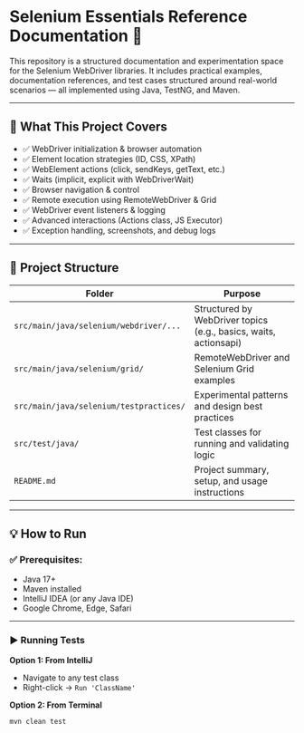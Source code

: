 # Selenium Essentials Reference Documentation 🚀

This repository is a structured documentation and experimentation space for the Selenium WebDriver libraries. It includes practical examples, documentation references, and test cases structured around real-world scenarios — all implemented using Java, TestNG, and Maven.

---

## 📌 What This Project Covers

- ✅ WebDriver initialization & browser automation
- ✅ Element location strategies (ID, CSS, XPath)
- ✅ WebElement actions (click, sendKeys, getText, etc.)
- ✅ Waits (implicit, explicit with WebDriverWait)
- ✅ Browser navigation & control
- ✅ Remote execution using RemoteWebDriver & Grid
- ✅ WebDriver event listeners & logging
- ✅ Advanced interactions (Actions class, JS Executor)
- ✅ Exception handling, screenshots, and debug logs

---

## 📁 Project Structure

| Folder | Purpose |
|--------|---------|
| `src/main/java/selenium/webdriver/...` | Structured by WebDriver topics (e.g., basics, waits, actionsapi) |
| `src/main/java/selenium/grid/` | RemoteWebDriver and Selenium Grid examples |
| `src/main/java/selenium/testpractices/` | Experimental patterns and design best practices |
| `src/test/java/` | Test classes for running and validating logic |
| `README.md` | Project summary, setup, and usage instructions |

---

## 💡 How to Run

### ✅ Prerequisites:
- Java 17+
- Maven installed
- IntelliJ IDEA (or any Java IDE)
- Google Chrome, Edge, Safari

---

### ▶️ Running Tests

**Option 1: From IntelliJ**
- Navigate to any test class
- Right-click → `Run 'ClassName'`

**Option 2: From Terminal**
```bash
mvn clean test